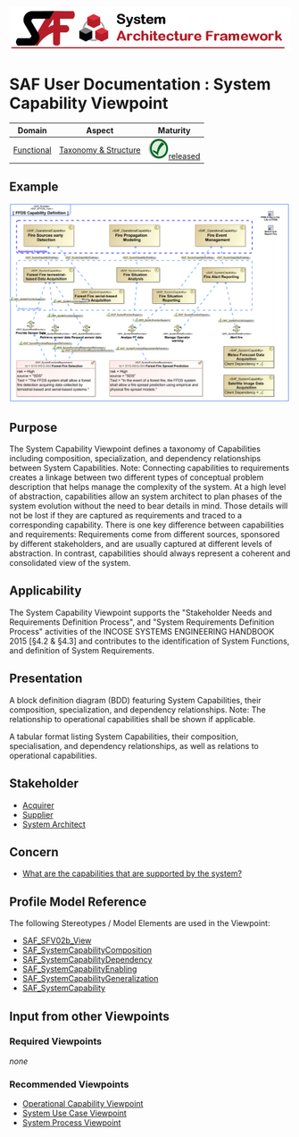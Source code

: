 ![System Architecture Framework](../diagrams/Banner_SAF.png)
# SAF User Documentation : System Capability Viewpoint
|**Domain**|**Aspect**|**Maturity**|
| --- | --- | --- |
|[Functional](../domains.md#Domain-Functional)|[Taxonomy & Structure](../aspects.md#Aspect-Taxonomy-&-Structure)|![Released](../diagrams/Symbol_confirmed.png )[released](../using-saf/maturity.md#released)|
## Example
![System-Capability-Viewpoint-primary-example.svg](../diagrams/vp-examples/System-Capability-Viewpoint-primary-example.svg)
## Purpose
The System Capability Viewpoint defines a taxonomy of Capabilities including composition, specialization, and dependency relationships between System Capabilities.
Note: Connecting capabilities to requirements creates a linkage between two different types of conceptual problem description that helps manage the complexity of the system. At a high level of abstraction, capabilities allow an system architect to plan phases of the system evolution without the need to bear details in mind. Those details will not be lost if they are captured as requirements and traced to a corresponding capability. There is one key difference between capabilities and requirements: Requirements come from different sources, sponsored by different stakeholders, and are usually captured at different levels of abstraction. In contrast, capabilities should always represent a coherent and consolidated view of the system.
## Applicability
The System Capability Viewpoint supports the "Stakeholder Needs and Requirements Definition Process", and "System Requirements Definition Process" activities of the INCOSE SYSTEMS ENGINEERING HANDBOOK 2015 [§4.2 & §4.3] and contributes to the identification of System Functions, and definition of System Requirements.
## Presentation
A block definition diagram (BDD) featuring System Capabilities, their composition, specialization, and dependency relationships.
Note: The relationship to operational capabilities shall be shown if applicable.

A tabular format listing System Capabilities, their composition, specialisation, and dependency relationships, as well as relations to operational capabilities.

## Stakeholder
* [Acquirer](../stakeholders.md#Acquirer)
* [Supplier](../stakeholders.md#Supplier)
* [System Architect](../stakeholders.md#System-Architect)
## Concern
* [What are the capabilities that are supported by the system?](../concerns.md#_2021x_2_8710274_1674576759126_506455_23537)
## Profile Model Reference
The following Stereotypes / Model Elements are used in the Viewpoint:
* [SAF_SFV02b_View](../stereotypes.md#SAF_SFV02b_View)
* [SAF_SystemCapabilityComposition](../stereotypes.md#SAF_SystemCapabilityComposition)
* [SAF_SystemCapabilityDependency](../stereotypes.md#SAF_SystemCapabilityDependency)
* [SAF_SystemCapabilityEnabling](../stereotypes.md#SAF_SystemCapabilityEnabling)
* [SAF_SystemCapabilityGeneralization](../stereotypes.md#SAF_SystemCapabilityGeneralization)
* [SAF_SystemCapability](../stereotypes.md#SAF_SystemCapability)
## Input from other Viewpoints
### Required Viewpoints
*none*
### Recommended Viewpoints
* [Operational Capability Viewpoint](Operational-Capability-Viewpoint.md)
* [System Use Case Viewpoint](System-Use-Case-Viewpoint.md)
* [System Process Viewpoint](System-Process-Viewpoint.md)
